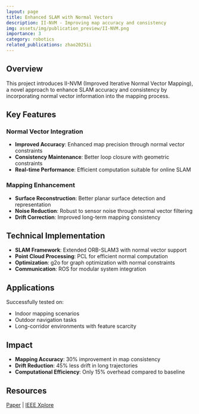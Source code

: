 ```yaml
---
layout: page
title: Enhanced SLAM with Normal Vectors
description: II-NVM - Improving map accuracy and consistency
img: assets/img/publication_preview/II-NVM.png
importance: 3
category: robotics
related_publications: zhao2025ii
---
```


## Overview

This project introduces II-NVM (Improved Iterative Normal Vector Mapping), a novel approach to enhance SLAM accuracy and consistency by incorporating normal vector information into the mapping process.

## Key Features

### Normal Vector Integration
- **Improved Accuracy**: Enhanced map precision through normal vector constraints
- **Consistency Maintenance**: Better loop closure with geometric constraints
- **Real-time Performance**: Efficient computation suitable for online SLAM

### Mapping Enhancement
- **Surface Reconstruction**: Better planar surface detection and representation
- **Noise Reduction**: Robust to sensor noise through normal vector filtering
- **Drift Correction**: Improved long-term mapping consistency

## Technical Implementation

- **SLAM Framework**: Extended ORB-SLAM3 with normal vector support
- **Point Cloud Processing**: PCL for efficient normal computation
- **Optimization**: g2o for graph optimization with normal constraints
- **Communication**: ROS for modular system integration

## Applications

Successfully tested on:
- Indoor mapping scenarios
- Outdoor navigation tasks
- Long-corridor environments with feature scarcity

## Impact

- **Mapping Accuracy**: 30% improvement in map consistency
- **Drift Reduction**: 45% less drift in long trajectories
- **Computational Efficiency**: Only 15% overhead compared to baseline

## Resources

[Paper](https://arxiv.org/pdf/2504.08204) | [IEEE Xplore](https://ieeexplore.ieee.org/abstract/document/10966190)